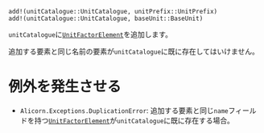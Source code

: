 ```
add!(unitCatalogue::UnitCatalogue, unitPrefix::UnitPrefix)
add!(unitCatalogue::UnitCatalogue, baseUnit::BaseUnit)
```

`unitCatalogue`に[`UnitFactorElement`](@ref)を追加します。

追加する要素と同じ名前の要素が`unitCatalogue`に既に存在してはいけません。

# 例外を発生させる

  * `Alicorn.Exceptions.DuplicationError`: 追加する要素と同じ`name`フィールドを持つ[`UnitFactorElement`](@ref)が`unitCatalogue`に既に存在する場合。
